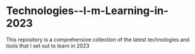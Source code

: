 # Technologies--I-m-Learning-in-2023
This repository is a comprehensive collection of the latest technologies and tools that I set out to learn in 2023
